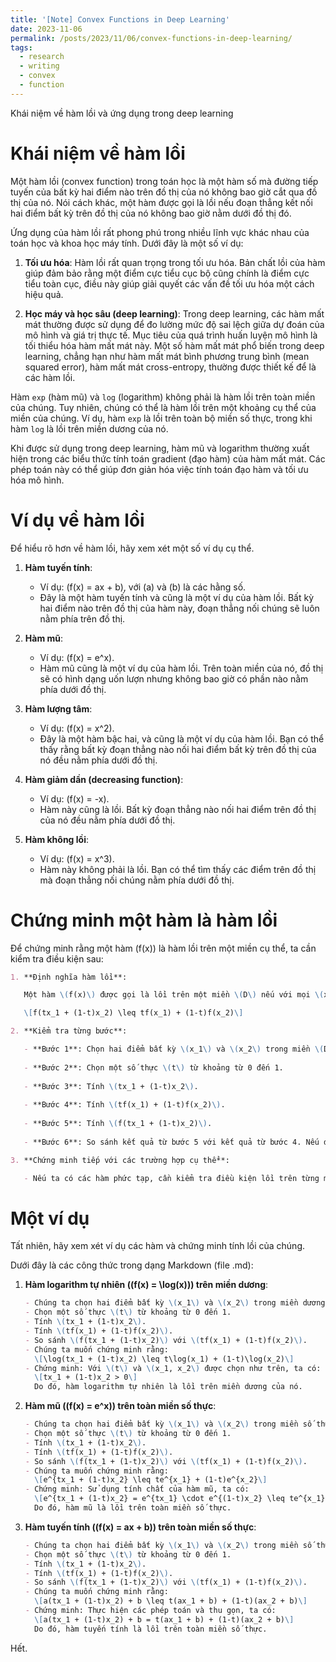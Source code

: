 ```yaml
---
title: '[Note] Convex Functions in Deep Learning'
date: 2023-11-06
permalink: /posts/2023/11/06/convex-functions-in-deep-learning/
tags:
  - research
  - writing
  - convex
  - function
--- 
```


Khái niệm về hàm lồi và ứng dụng trong deep learning

Khái niệm về hàm lồi
======

Một hàm lồi (convex function) trong toán học là một hàm số mà đường tiếp tuyến của bất kỳ hai điểm nào trên đồ thị của nó không bao giờ cắt qua đồ thị của nó. Nói cách khác, một hàm được gọi là lồi nếu đoạn thẳng kết nối hai điểm bất kỳ trên đồ thị của nó không bao giờ nằm dưới đồ thị đó.

Ứng dụng của hàm lồi rất phong phú trong nhiều lĩnh vực khác nhau của toán học và khoa học máy tính. Dưới đây là một số ví dụ:

1. **Tối ưu hóa**: Hàm lồi rất quan trọng trong tối ưu hóa. Bản chất lồi của hàm giúp đảm bảo rằng một điểm cực tiểu cục bộ cũng chính là điểm cực tiểu toàn cục, điều này giúp giải quyết các vấn đề tối ưu hóa một cách hiệu quả.

2. **Học máy và học sâu (deep learning)**: Trong deep learning, các hàm mất mát thường được sử dụng để đo lường mức độ sai lệch giữa dự đoán của mô hình và giá trị thực tế. Mục tiêu của quá trình huấn luyện mô hình là tối thiểu hóa hàm mất mát này. Một số hàm mất mát phổ biến trong deep learning, chẳng hạn như hàm mất mát bình phương trung bình (mean squared error), hàm mất mát cross-entropy, thường được thiết kế để là các hàm lồi.

Hàm `exp` (hàm mũ) và `log` (logarithm) không phải là hàm lồi trên toàn miền của chúng. Tuy nhiên, chúng có thể là hàm lồi trên một khoảng cụ thể của miền của chúng. Ví dụ, hàm `exp` là lồi trên toàn bộ miền số thực, trong khi hàm `log` là lồi trên miền dương của nó.

Khi được sử dụng trong deep learning, hàm mũ và logarithm thường xuất hiện trong các biểu thức tính toán gradient (đạo hàm) của hàm mất mát. Các phép toán này có thể giúp đơn giản hóa việc tính toán đạo hàm và tối ưu hóa mô hình.


Ví dụ về hàm lồi
======

Để hiểu rõ hơn về hàm lồi, hãy xem xét một số ví dụ cụ thể.

1. **Hàm tuyến tính**:
   - Ví dụ: \(f(x) = ax + b\), với \(a\) và \(b\) là các hằng số.
   - Đây là một hàm tuyến tính và cũng là một ví dụ của hàm lồi. Bất kỳ hai điểm nào trên đồ thị của hàm này, đoạn thẳng nối chúng sẽ luôn nằm phía trên đồ thị.

2. **Hàm mũ**:
   - Ví dụ: \(f(x) = e^x\).
   - Hàm mũ cũng là một ví dụ của hàm lồi. Trên toàn miền của nó, đồ thị sẽ có hình dạng uốn lượn nhưng không bao giờ có phần nào nằm phía dưới đồ thị.

3. **Hàm lượng tâm**:
   - Ví dụ: \(f(x) = x^2\).
   - Đây là một hàm bậc hai, và cũng là một ví dụ của hàm lồi. Bạn có thể thấy rằng bất kỳ đoạn thẳng nào nối hai điểm bất kỳ trên đồ thị của nó đều nằm phía dưới đồ thị.

4. **Hàm giảm dần (decreasing function)**:
   - Ví dụ: \(f(x) = -x\).
   - Hàm này cũng là lồi. Bất kỳ đoạn thẳng nào nối hai điểm trên đồ thị của nó đều nằm phía dưới đồ thị.

5. **Hàm không lồi**:
   - Ví dụ: \(f(x) = x^3\).
   - Hàm này không phải là lồi. Bạn có thể tìm thấy các điểm trên đồ thị mà đoạn thẳng nối chúng nằm phía dưới đồ thị.


Chứng minh một hàm là hàm lồi
======

Để chứng minh rằng một hàm \(f(x)\) là hàm lồi trên một miền cụ thể, ta cần kiểm tra điều kiện sau:

```markdown
1. **Định nghĩa hàm lồi**:

   Một hàm \(f(x)\) được gọi là lồi trên một miền \(D\) nếu với mọi \(x_1, x_2\) trong \(D\) và mọi số thực \(t\) từ 0 đến 1, ta có:

   \[f(tx_1 + (1-t)x_2) \leq tf(x_1) + (1-t)f(x_2)\]

2. **Kiểm tra từng bước**:

   - **Bước 1**: Chọn hai điểm bất kỳ \(x_1\) và \(x_2\) trong miền \(D\) của hàm.
   
   - **Bước 2**: Chọn một số thực \(t\) từ khoảng từ 0 đến 1.
   
   - **Bước 3**: Tính \(tx_1 + (1-t)x_2\).
   
   - **Bước 4**: Tính \(tf(x_1) + (1-t)f(x_2)\).
   
   - **Bước 5**: Tính \(f(tx_1 + (1-t)x_2)\).
   
   - **Bước 6**: So sánh kết quả từ bước 5 với kết quả từ bước 4. Nếu điều kiện \(f(tx_1 + (1-t)x_2) \leq tf(x_1) + (1-t)f(x_2)\) được thỏa mãn, thì hàm \(f(x)\) là lồi trên miền \(D\).

3. **Chứng minh tiếp với các trường hợp cụ thể**:

   - Nếu ta có các hàm phức tạp, cần kiểm tra điều kiện lồi trên từng miền cụ thể.

```

Một ví dụ
======

Tất nhiên, hãy xem xét ví dụ các hàm và chứng minh tính lồi của chúng.

Dưới đây là các công thức trong dạng Markdown (file .md):

1. **Hàm logarithm tự nhiên (\(f(x) = \log(x)\)) trên miền dương**:

   ```markdown
   - Chúng ta chọn hai điểm bất kỳ \(x_1\) và \(x_2\) trong miền dương (\(x_1 > 0\) và \(x_2 > 0\)).
   - Chọn một số thực \(t\) từ khoảng từ 0 đến 1.
   - Tính \(tx_1 + (1-t)x_2\).
   - Tính \(tf(x_1) + (1-t)f(x_2)\).
   - So sánh \(f(tx_1 + (1-t)x_2)\) với \(tf(x_1) + (1-t)f(x_2)\).
   - Chúng ta muốn chứng minh rằng:
     \[\log(tx_1 + (1-t)x_2) \leq t\log(x_1) + (1-t)\log(x_2)\]
   - Chứng minh: Với \(t\) và \(x_1, x_2\) được chọn như trên, ta có:
     \[tx_1 + (1-t)x_2 > 0\]
     Do đó, hàm logarithm tự nhiên là lồi trên miền dương của nó.
   ```

2. **Hàm mũ (\(f(x) = e^x\)) trên toàn miền số thực**:

   ```markdown
   - Chúng ta chọn hai điểm bất kỳ \(x_1\) và \(x_2\) trong miền số thực (\(x_1, x_2 \in \mathbb{R}\)).
   - Chọn một số thực \(t\) từ khoảng từ 0 đến 1.
   - Tính \(tx_1 + (1-t)x_2\).
   - Tính \(tf(x_1) + (1-t)f(x_2)\).
   - So sánh \(f(tx_1 + (1-t)x_2)\) với \(tf(x_1) + (1-t)f(x_2)\).
   - Chúng ta muốn chứng minh rằng:
     \[e^{tx_1 + (1-t)x_2} \leq te^{x_1} + (1-t)e^{x_2}\]
   - Chứng minh: Sử dụng tính chất của hàm mũ, ta có:
     \[e^{tx_1 + (1-t)x_2} = e^{tx_1} \cdot e^{(1-t)x_2} \leq te^{x_1} + (1-t)e^{x_2}\]
     Do đó, hàm mũ là lồi trên toàn miền số thực.
   ```

3. **Hàm tuyến tính (\(f(x) = ax + b\)) trên toàn miền số thực**:

   ```markdown
   - Chúng ta chọn hai điểm bất kỳ \(x_1\) và \(x_2\) trong miền số thực (\(x_1, x_2 \in \mathbb{R}\)).
   - Chọn một số thực \(t\) từ khoảng từ 0 đến 1.
   - Tính \(tx_1 + (1-t)x_2\).
   - Tính \(tf(x_1) + (1-t)f(x_2)\).
   - So sánh \(f(tx_1 + (1-t)x_2)\) với \(tf(x_1) + (1-t)f(x_2)\).
   - Chúng ta muốn chứng minh rằng:
     \[a(tx_1 + (1-t)x_2) + b \leq t(ax_1 + b) + (1-t)(ax_2 + b)\]
   - Chứng minh: Thực hiện các phép toán và thu gọn, ta có:
     \[a(tx_1 + (1-t)x_2) + b = t(ax_1 + b) + (1-t)(ax_2 + b)\]
     Do đó, hàm tuyến tính là lồi trên toàn miền số thực.
   ```
   

Hết.

